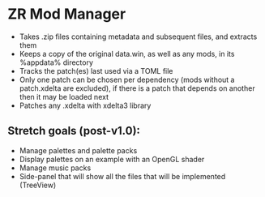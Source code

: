 # ZR Mod Manager
- Takes .zip files containing metadata and subsequent files, and extracts them
- Keeps a copy of the original data.win, as well as any mods, in its %appdata% directory
- Tracks the patch(es) last used via a TOML file
- Only one patch can be chosen per dependency (mods without a patch.xdelta are excluded), if there is a patch that depends on another then it may be loaded next
- Patches any .xdelta with xdelta3 library

## Stretch goals (post-v1.0):
- Manage palettes and palette packs
- Display palettes on an example with an OpenGL shader
- Manage music packs
- Side-panel that will show all the files that will be implemented (TreeView)